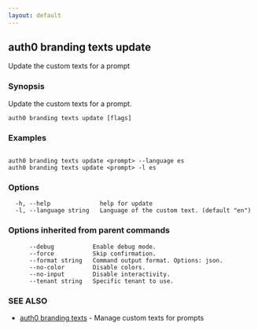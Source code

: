 ```yaml
---
layout: default
---
```

## auth0 branding texts update

Update the custom texts for a prompt

### Synopsis

Update the custom texts for a prompt.

```
auth0 branding texts update [flags]
```

### Examples

```

auth0 branding texts update <prompt> --language es
auth0 branding texts update <prompt> -l es
```

### Options

```
  -h, --help              help for update
  -l, --language string   Language of the custom text. (default "en")
```

### Options inherited from parent commands

```
      --debug           Enable debug mode.
      --force           Skip confirmation.
      --format string   Command output format. Options: json.
      --no-color        Disable colors.
      --no-input        Disable interactivity.
      --tenant string   Specific tenant to use.
```

### SEE ALSO

* [auth0 branding texts](auth0_branding_texts.md)	 - Manage custom texts for prompts

